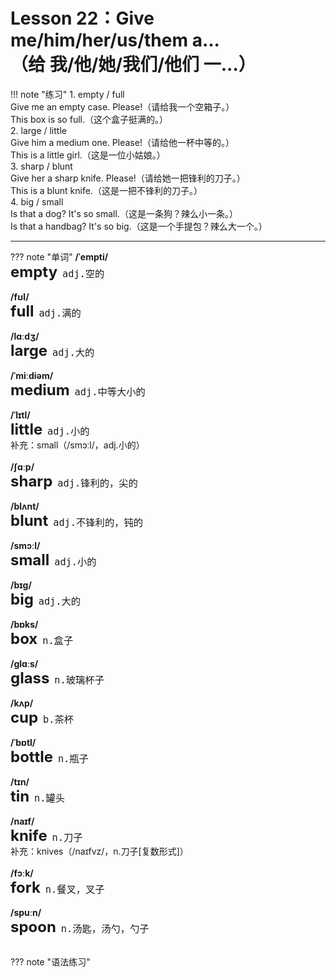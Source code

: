 # Lesson 22：Give me/him/her/us/them a...<br>（给 我/他/她/我们/他们 一...）


!!! note "练习"
    1. empty / full<br>
    Give me an empty case. Please!（请给我一个空箱子。）<br>
    This box is so full.（这个盒子挺满的。）<br>
    2. large / little <br>
    Give him a medium one. Please!（请给他一杯中等的。）<br>
    This is a little girl.（这是一位小姑娘。）<br>
    3. sharp / blunt<br>
    Give her a sharp knife. Please!（请给她一把锋利的刀子。）<br>
    This is a blunt knife.（这是一把不锋利的刀子。）<br>
    4. big / small<br>
    Is that a dog? It's so small.（这是一条狗？辣么小一条。）<br>
    Is that a handbag? It's so big.（这是一个手提包？辣么大一个。）<br>


---
??? note "单词"
    **/ˈempti/**<br>
    <font size=5>**empty**</font>&nbsp;&nbsp;<font size=4>`adj.空的`</font><br>
    <br>
    **/fʊl/**<br>
    <font size=5>**full**</font>&nbsp;&nbsp;<font size=4>`adj.满的`</font><br>
    <br>
    **/lɑːdʒ/**<br>
    <font size=5>**large**</font>&nbsp;&nbsp;<font size=4>`adj.大的`</font><br>
    <br>
    **/ˈmiːdiəm/**<br>
    <font size=5>**medium**</font>&nbsp;&nbsp;<font size=4>`adj.中等大小的`</font><br>
    <br>
    **/ˈlɪtl/**<br>
    <font size=5>**little**</font>&nbsp;&nbsp;<font size=4>`adj.小的`</font><br>
    补充：small（/smɔːl/，adj.小的）<br>
    <br>
    **/ʃɑːp/**<br>
    <font size=5>**sharp**</font>&nbsp;&nbsp;<font size=4>`adj.锋利的，尖的`</font><br>
    <br>
    **/blʌnt/**<br>
    <font size=5>**blunt**</font>&nbsp;&nbsp;<font size=4>`adj.不锋利的，钝的`</font><br>
    <br>
    **/smɔːl/**<br>
    <font size=5>**small**</font>&nbsp;&nbsp;<font size=4>`adj.小的`</font><br>
    <br>
    **/bɪɡ/**<br>
    <font size=5>**big**</font>&nbsp;&nbsp;<font size=4>`adj.大的`</font><br>
    <br>
    **/bɒks/**<br>
    <font size=5>**box**</font>&nbsp;&nbsp;<font size=4>`n.盒子`</font><br>
    <br>
    **/ɡlɑːs/**<br>
    <font size=5>**glass**</font>&nbsp;&nbsp;<font size=4>`n.玻璃杯子`</font><br>
    <br>
    **/kʌp/**<br>
    <font size=5>**cup**</font>&nbsp;&nbsp;<font size=4>`b.茶杯`</font><br>
    <br>
    **/ˈbɒtl/**<br>
    <font size=5>**bottle**</font>&nbsp;&nbsp;<font size=4>`n.瓶子`</font><br>
    <br>
    **/tɪn/**<br>
    <font size=5>**tin**</font>&nbsp;&nbsp;<font size=4>`n.罐头`</font><br>
    <br>
    **/naɪf/**<br>
    <font size=5>**knife**</font>&nbsp;&nbsp;<font size=4>`n.刀子`</font><br>
    补充：knives（/naɪfvz/，n.刀子[复数形式]）<br><br>
    **/fɔːk/**<br>
    <font size=5>**fork**</font>&nbsp;&nbsp;<font size=4>`n.餐叉，叉子`</font><br>
    <br>
    **/spuːn/**<br>
    <font size=5>**spoon**</font>&nbsp;&nbsp;<font size=4>`n.汤匙，汤勺，勺子`</font><br>
    <br>


??? note "语法练习"



